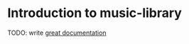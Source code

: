 # Introduction to music-library

TODO: write [great documentation](http://jacobian.org/writing/what-to-write/)
